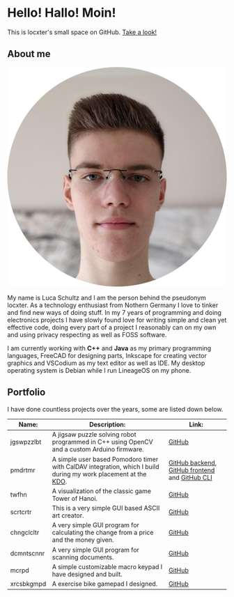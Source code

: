 # Hello! Hallo! Moin!

This is locxter's small space on GitHub. [Take a look!](https://github.com/locxter?tab=repositories)

## About me

![Portrait of me](portrait.png)

My name is Luca Schultz and I am the person behind the pseudonym locxter. As a technology enthusiast from Nothern Germany I love to tinker and find new ways of doing stuff. In my 7 years of programming and doing electronics projects I have slowly found love for writing simple and clean yet effective code, doing every part of a project I reasonably can on my own and using privacy respecting as well as FOSS software.

I am currently working with **C++** and **Java** as my primary programming languages, FreeCAD for designing parts, Inkscape for creating vector graphics and VSCodium as my text editor as well as IDE. My desktop operating system is Debian while I run LineageOS on my phone.

## Portfolio

I have done countless projects over the years, some are listed down below.

| Name: | Description: | Link: |
| --- | --- | --- |
| jgswpzzlbt | A jigsaw puzzle solving robot programmed in C++ using OpenCV and a custom Arduino firmware. | [GitHub](https://github.com/locxter/jgswpzzlbt) |
| pmdrtmr | A simple user based Pomodoro timer with CalDAV integration, which I build during my work placement at the [KDO](https://www.kdo.de). | [GitHub backend](https://github.com/locxter/pmdrtmr-backend), [GitHub frontend](https://github.com/locxter/pmdrtmr-frontend) and [GitHub CLI](https://github.com/locxter/pmdrtmr-cli) |
| twfhn | A visualization of the classic game Tower of Hanoi. | [GitHub](https://github.com/locxter/twrfhn) |
| scrtcrtr | This is a very simple GUI based ASCII art creator. | [GitHub](https://github.com/locxter/scrtcrtr) |
| chngclcltr | A very simple GUI program for calculating the change from a price and the money given. | [GitHub](https://github.com/locxter/chngclcltr) |
| dcmntscnnr | A very simple GUI program for scanning documents. | [GitHub](https://github.com/locxter/dcmntscnnr) |
| mcrpd | A simple customizable macro keypad I have designed and built. | [GitHub](https://github.com/locxter/mcrpd) |
| xrcsbkgmpd | A exercise bike gamepad I designed.  | [GitHub](https://github.com/locxter/xrcsbkgmpd) |